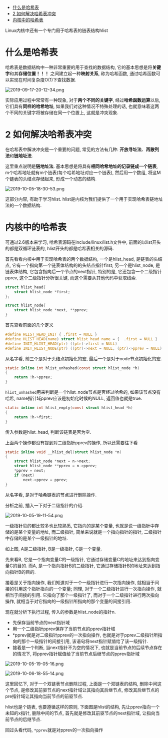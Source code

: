 
<!-- @import "[TOC]" {cmd="toc" depthFrom=1 depthTo=6 orderedList=false} -->

<!-- code_chunk_output -->

- [什么是哈希表](#什么是哈希表)
- [2 如何解决哈希表冲突](#2-如何解决哈希表冲突)
- [内核中的哈希表](#内核中的哈希表)

<!-- /code_chunk_output -->

Linux内核中还有一个专门用于哈希表的链表结构hlist

# 什么是哈希表

哈希表是数据结构中一种非常重要的用于查找的数据结构, 它的基本思想是将**关键字**和其**存储位置！！！** 之间建立起一种**映射关系**, 称为哈希函数, 通过哈希函数可以实现在时间复杂度O(1)下查找数据.

![2019-09-17-20-12-34.png](./images/2019-09-17-20-12-34.png)

实际应用过程中常常有一种现象, 对于**两个不同的关键字**, 经过**哈希函数运算**以后, 它们具有**同样的哈希地址**, 如果我们对这种情况不特殊处理的话, 也就意味着这两个不同的关键字将被存储在同一个位置上, 这就是冲突现象.

# 2 如何解决哈希表冲突

在哈希表中解决冲突是一个重要的问题, 常见的方法有几种: **开放寻址法**、**再散列法**和**链地址法**.

这里重点说明是**链地址法**. 基本思想是将具有**相同哈希地址的记录链成一个链表**, m个哈希地址就有m个链表(每个哈希地址对应一个链表), 然后用一个数组, 将这M个链表的头结点存储起来, 形成一个动态的结构. 

![2019-10-05-18-30-53.png](./images/2019-10-05-18-30-53.png)

这部分内容, 有助于学习hlist. hlist是内核为我们提供了一个用于实现哈希表链地址法的一个数据结构. 

# 内核中的哈希表

可通过2.6版本来学习, 哈希表源码在include/linux/list.h文件中, 前面的以list开头的都是双循环链表的, hlist开头的都是哈希表相关的源码. 

首先看看内核中用于实现哈希表的两个数据结构, 一个是hlist_head, 是链表的头结点, 它有一个指向第一个链表体结构的的头结点指针first; 另一个是hlist_node, 是链表体结构, 它包含指向后一个节点的next指针, 特别的是, 它还包含一个二级指针pprev, 这个二级指针分析很关键, 而这个需要从其他代码中获取线索. 

```c
struct hlist_head{
    struct hlist_node *first;
};

struct hlist_node{
    struct hlist_node *next, **pprev;
}
```

首先查看前面的几个定义

```c
#define HLIST_HEAD_INIT { .first = NULL }
#define HLIST_HEAD(name) struct hlist_head name = {  .first = NULL }
#define INIT_HLIST_HEAD(ptr) ((ptr)->first = NULL)
#define INIT_HLIST_NODE(ptr) ((ptr)->next = NULL, (ptr)->pprev = NULL)
```

从名字看, 前三个是对于头结点初始化的宏, 最后一个是对于node节点初始化的宏.


```c
static inline int hlist_unhashed(const struct hlist_node *h)
{
	return !h->pprev;
}
```

`hlist_unhashed`用来判断是一个hlist_node节点是否经过哈希的, 如果该节点没有哈希, name指针域pprev应该是初始化时候的NULL, 返回值也就是true.

```c
static inline int hlist_empty(const struct hlist_head *h)
{
	return !h->first;
}
```

传入参数是hlist_head, 判断该链表是否为空.

上面两个操作都没有提到对二级指针pprev的操作, 所以还需要往下看

```c
static inline void __hlist_del(struct hlist_node *n)
{
	struct hlist_node *next = n->next;
	struct hlist_node **pprev = n->pprev;
	*pprev = next;
	if (next)
		next->pprev = pprev;
}
```

从名字看, 是对于哈希链表的节点进行删除操作. 

分析之前, 插入一下对于二级指针的介绍. 

![2019-10-05-19-11-54.png](./images/2019-10-05-19-11-54.png)

一级指针见的都比较多也比较熟悉, 它指向的是某个变量, 也就是说一级指针中存储的是某个变量的地址, 而二级指针, 简单来说就是一个指向指针的指针, 二级指针中存储的是某个一级指针的地址.

如上图, A是二级指针, B是一级指针, C是一个变量. 

先来看B, 它是一个指向变量C的一级指针, 它通过存储变量C的地址来达到指向变量C的目的. 而A, 是一个指向指针B的二级指针, 它通过存储指针B的地址来达到指向指针B的目的.

接着是关于指向操作, 我们知道对于一个一级指针进行一次指向操作, 就相当于间接的引用这个指针指向的一个变量; 同理, 对于一个二级指针进行一次指向操作, 就相当于间接的引用. 它指向了那个一级指针了, 而对于一个二级指针进行两次指向操作, 就相当于对它指向的一级指针所指向的那个变量的间接引用.


现在就分析下执行过程, 传入的参数是hlist_node的指针n. 

* 先保存当前节点的next指针域
* 用一个二级指针pprev保存了当前节点的pprev指针域
* \*pprev就是对二级指针pprev的一次指向操作, 也就是对于pprev二级指针所指向的那个一级指针的间接引用, 该语句将next指针赋值给了该一级指针.
* 接着是一个判断, 当next指针不为空的情况下, 也就是当前节点的后续节点存在的情况下, 将pprev指针赋值给了当前节点后继节点的pprev指针域

![2019-10-05-19-05-16.png](./images/2019-10-05-19-05-16.png)

![2019-10-06-18-55-14.png](./images/2019-10-06-18-55-14.png)

这里回忆下, 对于一个双链表节点删除过程, 上面是一个双链表的结构, 删除中间这个节点, 是修改其前驱节点的next指针域让其指向其后继节点, 修改其后继节点的pre指针域让其指向当前节点的前驱节点. 

hlist也是个链表, 也要遵循这样的原则, 下面图是hlist的结构, 先让pprev指向一个未知的x指针, 删除中间的节点, 首先就是修改其前驱节点的next指针域, 让指向当前节点的后继节点.

回过头看代码, `*pprev`就是对pprev的一次指向操作